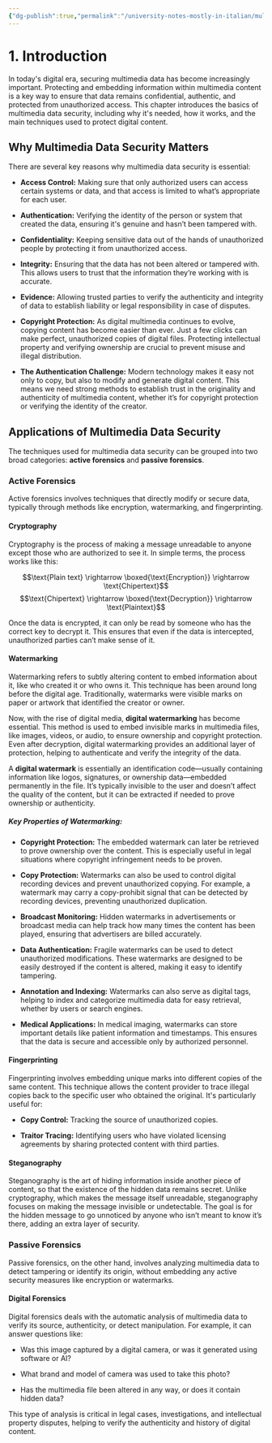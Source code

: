 ```yaml
---
{"dg-publish":true,"permalink":"/university-notes-mostly-in-italian/multimedia-data-security/theory/1-introduction/","created":"2024-10-10T11:34:33.678+02:00","updated":"2025-02-28T22:03:25.706+01:00"}
---
```


# 1. Introduction
In today's digital era, securing multimedia data has become increasingly important. Protecting and embedding information within multimedia content is a key way to ensure that data remains confidential, authentic, and protected from unauthorized access. This chapter introduces the basics of multimedia data security, including why it's needed, how it works, and the main techniques used to protect digital content.

## Why Multimedia Data Security Matters

There are several key reasons why multimedia data security is essential:

- **Access Control:** Making sure that only authorized users can access certain systems or data, and that access is limited to what’s appropriate for each user.
    
- **Authentication:** Verifying the identity of the person or system that created the data, ensuring it's genuine and hasn’t been tampered with.
    
- **Confidentiality:** Keeping sensitive data out of the hands of unauthorized people by protecting it from unauthorized access.
    
- **Integrity:** Ensuring that the data has not been altered or tampered with. This allows users to trust that the information they’re working with is accurate.
    
- **Evidence:** Allowing trusted parties to verify the authenticity and integrity of data to establish liability or legal responsibility in case of disputes.
    
- **Copyright Protection:** As digital multimedia continues to evolve, copying content has become easier than ever. Just a few clicks can make perfect, unauthorized copies of digital files. Protecting intellectual property and verifying ownership are crucial to prevent misuse and illegal distribution.
    
- **The Authentication Challenge:** Modern technology makes it easy not only to copy, but also to modify and generate digital content. This means we need strong methods to establish trust in the originality and authenticity of multimedia content, whether it’s for copyright protection or verifying the identity of the creator.
    

## Applications of Multimedia Data Security

The techniques used for multimedia data security can be grouped into two broad categories: **active forensics** and **passive forensics**.

### Active Forensics

Active forensics involves techniques that directly modify or secure data, typically through methods like encryption, watermarking, and fingerprinting.

#### Cryptography

Cryptography is the process of making a message unreadable to anyone except those who are authorized to see it.
In simple terms, the process works like this:

$$\text{Plain text} \rightarrow \boxed{\text{Encryption}} \rightarrow \text{Chipertext}$$
$$\text{Chipertext} \rightarrow \boxed{\text{Decryption}} \rightarrow \text{Plaintext}$$

Once the data is encrypted, it can only be read by someone who has the correct key to decrypt it. This ensures that even if the data is intercepted, unauthorized parties can’t make sense of it.

#### Watermarking

Watermarking refers to subtly altering content to embed information about it, like who created it or who owns it. This technique has been around long before the digital age. Traditionally, watermarks were visible marks on paper or artwork that identified the creator or owner.

Now, with the rise of digital media, **digital watermarking** has become essential. This method is used to embed invisible marks in multimedia files, like images, videos, or audio, to ensure ownership and copyright protection. Even after decryption, digital watermarking provides an additional layer of protection, helping to authenticate and verify the integrity of the data.

A **digital watermark** is essentially an identification code—usually containing information like logos, signatures, or ownership data—embedded permanently in the file. It’s typically invisible to the user and doesn’t affect the quality of the content, but it can be extracted if needed to prove ownership or authenticity.

##### Key Properties of Watermarking:

- **Copyright Protection:** The embedded watermark can later be retrieved to prove ownership over the content. This is especially useful in legal situations where copyright infringement needs to be proven.
    
- **Copy Protection:** Watermarks can also be used to control digital recording devices and prevent unauthorized copying. For example, a watermark may carry a copy-prohibit signal that can be detected by recording devices, preventing unauthorized duplication.
    
- **Broadcast Monitoring:** Hidden watermarks in advertisements or broadcast media can help track how many times the content has been played, ensuring that advertisers are billed accurately.
    
- **Data Authentication:** Fragile watermarks can be used to detect unauthorized modifications. These watermarks are designed to be easily destroyed if the content is altered, making it easy to identify tampering.
    
- **Annotation and Indexing:** Watermarks can also serve as digital tags, helping to index and categorize multimedia data for easy retrieval, whether by users or search engines.
    
- **Medical Applications:** In medical imaging, watermarks can store important details like patient information and timestamps. This ensures that the data is secure and accessible only by authorized personnel.
    

#### Fingerprinting

Fingerprinting involves embedding unique marks into different copies of the same content. This technique allows the content provider to trace illegal copies back to the specific user who obtained the original. It's particularly useful for:

- **Copy Control:** Tracking the source of unauthorized copies.
    
- **Traitor Tracing:** Identifying users who have violated licensing agreements by sharing protected content with third parties.
    

#### Steganography

Steganography is the art of hiding information inside another piece of content, so that the existence of the hidden data remains secret. Unlike cryptography, which makes the message itself unreadable, steganography focuses on making the message invisible or undetectable. The goal is for the hidden message to go unnoticed by anyone who isn’t meant to know it’s there, adding an extra layer of security.

### Passive Forensics

Passive forensics, on the other hand, involves analyzing multimedia data to detect tampering or identify its origin, without embedding any active security measures like encryption or watermarks.

#### Digital Forensics

Digital forensics deals with the automatic analysis of multimedia data to verify its source, authenticity, or detect manipulation. For example, it can answer questions like:

- Was this image captured by a digital camera, or was it generated using software or AI?
    
- What brand and model of camera was used to take this photo?
    
- Has the multimedia file been altered in any way, or does it contain hidden data?
    

This type of analysis is critical in legal cases, investigations, and intellectual property disputes, helping to verify the authenticity and history of digital content.